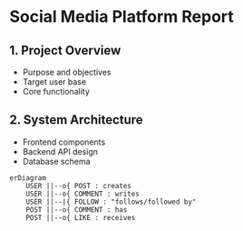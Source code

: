 # Social Media Platform Report

## 1. Project Overview
- Purpose and objectives
- Target user base
- Core functionality

## 2. System Architecture
- Frontend components
- Backend API design
- Database schema
```mermaid
erDiagram
    USER ||--o{ POST : creates
    USER ||--o{ COMMENT : writes
    USER ||--|{ FOLLOW : "follows/followed by"
    POST ||--o{ COMMENT : has
    POST ||--o{ LIKE : receives
